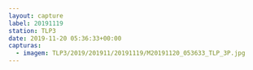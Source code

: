 ```yaml
---
layout: capture
label: 20191119
station: TLP3
date: 2019-11-20 05:36:33+00:00
capturas:
  - imagem: TLP3/2019/201911/20191119/M20191120_053633_TLP_3P.jpg
---
```

